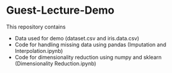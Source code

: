 # Guest-Lecture-Demo
This repository contains
- Data used for demo (dataset.csv and iris.data.csv)
- Code for handling missing data using pandas (Imputation and Interpolation.ipynb)
- Code for dimensionality reduction using numpy and sklearn (Dimensionality Reduction.ipynb)
